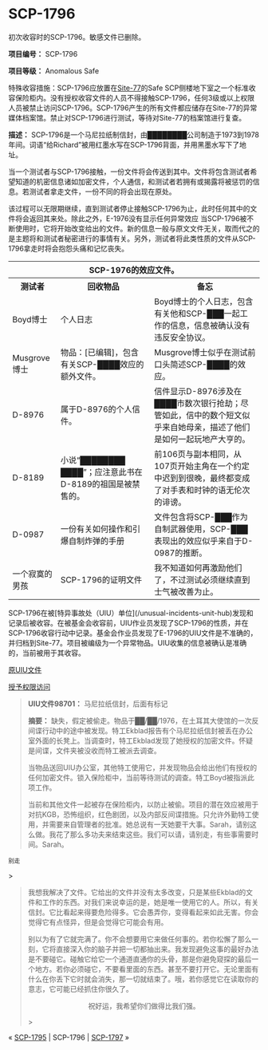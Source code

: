 # SCP-1796
                        




初次收容时的SCP-1796。敏感文件已删除。



**项目编号：** SCP-1796

**项目等级：** Anomalous Safe

特殊收容措施：SCP-1796应放置在[Site-77](/secure-facility-dossier-site-77)的Safe SCP侧楼地下室之一个标准收容保险柜内。没有授权收容文件的人员不得接触SCP-1796，任何3级或以上权限人员被禁止访问SCP-1796。SCP-1796产生的所有文件都应储存在Site-77的异常媒体档案馆。禁止对SCP-1796进行测试，等待对Site-77的档案馆进行复查。

**描述：** SCP-1796是一个马尼拉纸制信封，由████████公司制造于1973到1978年间。词语“给Richard”被用红墨水写在SCP-1796背面，并用黑墨水写下了地址。

当一个测试者与SCP-1796接触，一份文件将会传送到其中。文件将包含测试者希望知道的机密信息诸如加密文件，个人通信，和测试者若拥有或揭露将被惩罚的信息。若测试者拿走文件，一份不同的将会出现在原处。

该过程可以无限期继续，直到测试者停止接触SCP-1796为止，此时任何其中的文件将会返回其来处。除此之外，E-1976没有显示任何异常效应 当SCP-1796被不断使用时，它将开始改变给出的文件。新的信息一般与原文文件无关，取而代之的是主题将和测试者秘密进行的事情有关。另外，测试者将此类性质的文件从SCP-1796拿走时将会抱怨头痛和记忆丧失。

<table class='wiki-content-table'>
 <tr>
  <th colspan='3' rowspan='1'>SCP-1976&#30340;&#25928;&#24212;&#25991;&#20214;&#12290;</th>
 </tr>
 <tr>
  <th colspan='1' rowspan='1'>&#27979;&#35797;&#32773;</th>
  <th colspan='1' rowspan='1'>&#22238;&#25910;&#29289;&#21697;</th>
  <th colspan='1' rowspan='1'>&#22791;&#24536;</th>
 </tr>
 <tr>
  <td colspan='1' rowspan='1'>Boyd&#21338;&#22763;</td>
  <td colspan='1' rowspan='1'>&#20010;&#20154;&#26085;&#24535;</td>
  <td colspan='1' rowspan='1'>Boyd&#21338;&#22763;&#30340;&#20010;&#20154;&#26085;&#24535;&#65292;&#21253;&#21547;&#26377;&#20851;&#20182;&#21644;SCP-&#9608;&#9608;&#9608;&#19968;&#36215;&#24037;&#20316;&#30340;&#20449;&#24687;&#65292;&#20449;&#24687;&#34987;&#30830;&#35748;&#27809;&#26377;&#36829;&#21453;&#23433;&#20840;&#21327;&#35758;&#12290;</td>
 </tr>
 <tr>
  <td colspan='1' rowspan='1'>Musgrove&#21338;&#22763;</td>
  <td colspan='1' rowspan='1'>&#29289;&#21697;&#65306;[&#24050;&#32534;&#36753;]&#65292;&#21253;&#21547;&#26377;&#20851;SCP-&#9608;&#9608;&#9608;&#9608;&#25928;&#24212;&#30340;&#39069;&#22806;&#25991;&#20214;&#12290;</td>
  <td colspan='1' rowspan='1'>Musgrove&#21338;&#22763;&#20284;&#20046;&#22312;&#27979;&#35797;&#21069;&#21475;&#22836;&#31616;&#36848;SCP-&#9608;&#9608;&#9608;&#9608;&#30340;&#25928;&#24212;&#12290;</td>
 </tr>
 <tr>
  <td colspan='1' rowspan='1'>D-8976</td>
  <td colspan='1' rowspan='1'>&#23646;&#20110;D-8976&#30340;&#20010;&#20154;&#20449;&#20214;&#12290;</td>
  <td colspan='1' rowspan='1'>&#20449;&#20214;&#26174;&#31034;D-8976&#28041;&#21450;&#22312;&#9608;&#9608;&#9608;&#9608;&#24066;&#25968;&#27425;&#38134;&#34892;&#25250;&#21163;&#65307;&#23613;&#31649;&#22914;&#27492;&#65292;&#20449;&#20013;&#30340;&#25968;&#20010;&#30701;&#25991;&#20284;&#20046;&#26469;&#33258;&#22905;&#27597;&#20146;&#65292;&#25551;&#36848;&#20102;&#20182;&#20204;&#26159;&#22914;&#20309;&#19968;&#36215;&#29609;&#22320;&#20135;&#22823;&#20136;&#30340;&#12290;</td>
 </tr>
 <tr>
  <td colspan='1' rowspan='1'>D-8189</td>
  <td colspan='1' rowspan='1'>&#23567;&#35828;&#8220;&#9608;&#9608;&#9608;&#9608;&#9608;&#9608;&#9608;&#9608; &#9608;&#9608;&#9608;&#9608;&#8221;&#65307;&#24212;&#27880;&#24847;&#27492;&#20070;&#22312;D-8189&#30340;&#31062;&#22269;&#26159;&#34987;&#31105;&#21806;&#30340;&#12290;</td>
  <td colspan='1' rowspan='1'>&#21069;106&#39029;&#19982;&#21103;&#26412;&#30456;&#21516;&#65292;&#20174;107&#39029;&#24320;&#22987;&#20027;&#35282;&#22312;&#19968;&#20010;&#32422;&#23450;&#20013;&#36831;&#21040;&#21040;&#24456;&#26202;&#65292;&#26368;&#32456;&#37117;&#21464;&#25104;&#20102;&#23545;&#25163;&#34920;&#21644;&#26102;&#38047;&#30340;&#35821;&#26080;&#20262;&#27425;&#30340;&#35837;&#35876;&#12290;</td>
 </tr>
 <tr>
  <td colspan='1' rowspan='1'>D-0987</td>
  <td colspan='1' rowspan='1'>&#19968;&#20221;&#26377;&#20851;&#22914;&#20309;&#25805;&#20316;&#21644;&#24341;&#29190;&#33258;&#21046;&#28856;&#24377;&#30340;&#25163;&#20876;</td>
  <td colspan='1' rowspan='1'>&#25991;&#20214;&#21253;&#21547;&#23558;SCP-&#9608;&#9608;&#9608;&#20316;&#20026;&#33258;&#21046;&#27494;&#22120;&#20351;&#29992;&#65292;SCP-&#9608;&#9608;&#9608;&#34920;&#29616;&#20986;&#30340;&#25928;&#24212;&#20284;&#20046;&#26469;&#33258;&#20110;D-0987&#30340;&#25512;&#26029;&#12290;</td>
 </tr>
 <tr>
  <td colspan='1' rowspan='1'>&#19968;&#20010;&#23490;&#23518;&#30340;&#30007;&#23401;</td>
  <td colspan='1' rowspan='1'>SCP-1796&#30340;&#35777;&#26126;&#25991;&#20214;</td>
  <td colspan='1' rowspan='1'>&#25105;&#19981;&#30693;&#36947;&#22914;&#20309;&#20877;&#28608;&#21169;&#20182;&#20204;&#20102;&#65292;&#19981;&#36807;&#27979;&#35797;&#24517;&#39035;&#32487;&#32493;&#30452;&#21040;&#22763;&#27668;&#34987;&#25913;&#21892;&#20026;&#27490;&#12290;</td>
 </tr>
</table>
SCP-1796在被[特异事故处（UIU）单位](/unusual-incidents-unit-hub)发现和记录后被收容。在被基金会收容前，UIU作业员发现了SCP-1796的性质，并在SCP-1796收容行动中记录。基金会作业员发现了E-1796的UIU文件是不准确的，并归档到Site-77。项目被编级为一个异常物品。UIU收集的信息被确认是准确的，当前被用于其收容。



<a shape='rect' class='collapsible-block-link' href='javascript:;'>&#21407;UIU&#25991;&#20214;</a>

<a shape='rect' class='collapsible-block-link' href='javascript:;'>&#25480;&#20104;&#26435;&#38480;&#35775;&#38382;</a>



> **UIU文件98701：** 马尼拉纸信封，后面有标记
> 
> **摘要：** 缺失，假定被偷走。物品于██/██/1976，在土耳其大使馆的一次反间谍行动中的途中被发现。特工Ekblad报告有个马尼拉纸信封被丢在办公室外面的长凳上。当调查时，特工Ekblad发现了她授权的加密文件。怀疑是间谍，文件夹被没收而特工被派去调查。
> 
> 当物品送回UIU办公室，其他特工使用它，并发现物品会给出他们有授权的任何加密文件。锁入保险柜中，当前等待测试的调查。特工Boyd被指派此项工作。
> 
> 当前和其他文件一起被存在保险柜内，以防止被偷。项目的潜在效应被用于对抗KGB，恐怖组织，红色剧团，以及内部反间谍措施。只允许外勤特工使用，并需要来自管理者的批准。她总说有一天她要干大事。Sarah，请别这么做。我花了那么多功夫来结束这些。我们可以请，请别走，有些事需要时间。Sarah。
> 
> <p style='text-align: center;'>
 <sub>&#21035;&#36208;</sub>
</p>> 


> 我想我解决了文件。它给出的文件并没有太多改变，只是某些Ekblad的文件和工作的东西。对我们来说幸运的是，她是唯一使用它的人。所以，有关信封。它比看起来得要危险得多。它会愚弄你，变得看起来如此无害。你会觉得它有点怪异，但是会觉得它可能会有用。
> 
> 别以为有了它就完满了。你不会想要用它来做任何事的。若你松懈了那么一刻，它将直接深入你的脑子并把一切都抽出来。我发现避免这事的最好办法是不要碰它。碰触它给它一个通道直通你的头骨，那是你避免窥探的最后一个地方。若你必须碰它，不要看里面的东西。甚至不要打开它。无论里面有什么在你丢下它时就会消失，那一切就结束了。哦，若你感觉它在读取你的意志，它可能已经抓住你很久了。
> 
> <p style='text-align: center;'>&#31069;&#22909;&#36816;&#65292;&#25105;&#24076;&#26395;&#20320;&#20204;&#20570;&#24471;&#27604;&#25105;&#20204;&#24378;&#12290;</p>> 








« [SCP-1795](/scp-1795) | SCP-1796 | [SCP-1797](/scp-1797) »





                    